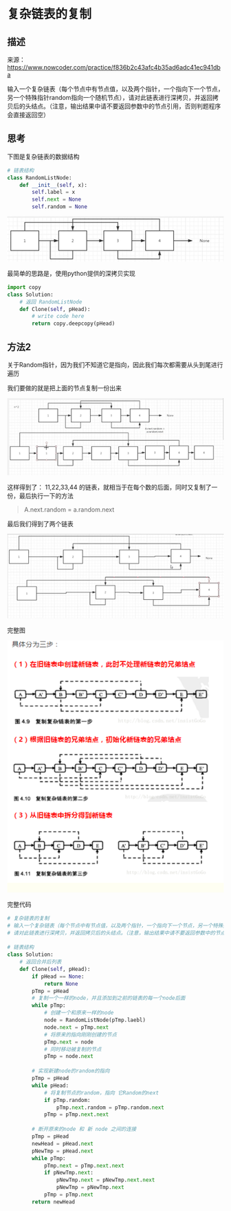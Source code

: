 # 复杂链表的复制

## 描述

来源：https://www.nowcoder.com/practice/f836b2c43afc4b35ad6adc41ec941dba

输入一个复杂链表（每个节点中有节点值，以及两个指针，一个指向下一个节点，另一个特殊指针random指向一个随机节点），请对此链表进行深拷贝，并返回拷贝后的头结点。（注意，输出结果中请不要返回参数中的节点引用，否则判题程序会直接返回空）

## 思考

下图是复杂链表的数据结构

```python
# 链表结构
class RandomListNode:
    def __init__(self, x):
        self.label = x
        self.next = None
        self.random = None
```




![image-20200425214035668](images/image-20200425214035668.png)

最简单的思路是，使用python提供的深拷贝实现

```python
import copy
class Solution:
    # 返回 RandomListNode
    def Clone(self, pHead):
        # write code here
        return copy.deepcopy(pHead)
```

## 方法2

关于Random指针，因为我们不知道它是指向，因此我们每次都需要从头到尾进行遍历

我们要做的就是把上面的节点复制一份出来


![image-20200425215533799](images/image-20200425215533799.png)

这样得到了： 11,22,33,44 的链表，就相当于在每个数的后面，同时又复制了一份，最后执行一下的方法

> A.next.random = a.random.next

最后我们得到了两个链表


![image-20200425233303213](images/image-20200425233303213.png)



完整图


![image-20200426105420274](images/image-20200426105420274.png)

完整代码

```python
# 复杂链表的复制
# 输入一个复杂链表（每个节点中有节点值，以及两个指针，一个指向下一个节点，另一个特殊指针random指向一个随机节点），
# 请对此链表进行深拷贝，并返回拷贝后的头结点。（注意，输出结果中请不要返回参数中的节点引用，否则判题程序会直接返回空）

# 链表结构
class Solution:
    # 返回合并后列表
    def Clone(self, pHead):
        if pHead == None:
            return None
        pTmp = pHead
        # 复制一个一样的node，并且添加到之前的链表的每一个node后面
        while pTmp:
            # 创建一个和原来一样的node
            node = RandomListNode(pTmp.laebl)
            node.next = pTmp.next
            # 将原来的指向刚刚创建的节点
            pTmp.next = node
            # 同时移动被复制的节点
            pTmp = node.next

        # 实现新建node的random的指向
        pTmp = pHead
        while pHead:
            # 将复制节点的random，指向 它Random的next
            if pTmp.random:
                pTmp.next.random = pTmp.random.next
            pTmp = pTmp.next.next

        # 断开原来的node 和 新 node 之间的连接
        pTmp = pHead
        newHead = pHead.next
        pNewTmp = pHead.next
        while pTmp:
            pTmp.next = pTmp.next.next
            if pNewTmp.next:
                pNewTmp.next = pNewTmp.next.next
                pNewTmp = pNewTmp.next
            pTmp = pTmp.next            
        return newHead

```

